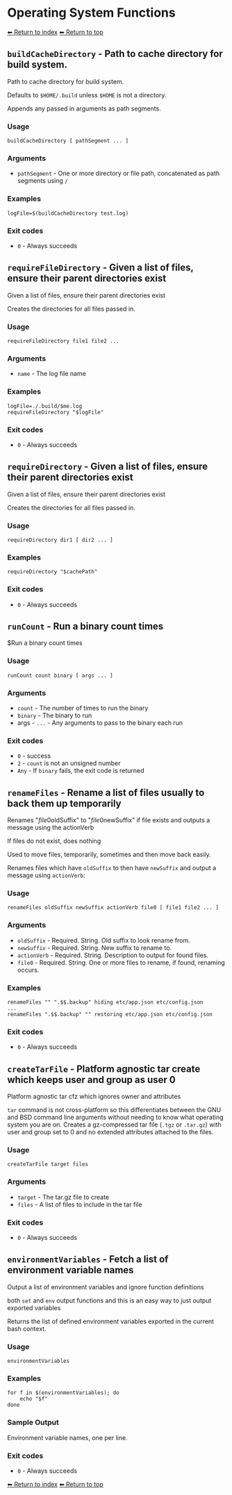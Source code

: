 # Operating System Functions

[⬅ Return to index](index.md)
[⬅ Return to top](../index.md)


## `buildCacheDirectory` - Path to cache directory for build system.

Path to cache directory for build system.

Defaults to `$HOME/.build` unless `$HOME` is not a directory.

Appends any passed in arguments as path segments.

### Usage

    buildCacheDirectory [ pathSegment ... ]

### Arguments

- `pathSegment` - One or more directory or file path, concatenated as path segments using `/`

### Examples

    logFile=$(buildCacheDirectory test.log)

### Exit codes

- `0` - Always succeeds

## `requireFileDirectory` - Given a list of files, ensure their parent directories exist

Given a list of files, ensure their parent directories exist

Creates the directories for all files passed in.

### Usage

    requireFileDirectory file1 file2 ...

### Arguments

- `name` - The log file name

### Examples

    logFile=./.build/$me.log
    requireFileDirectory "$logFile"

### Exit codes

- `0` - Always succeeds

## `requireDirectory` - Given a list of files, ensure their parent directories exist

Given a list of files, ensure their parent directories exist

Creates the directories for all files passed in.

### Usage

    requireDirectory dir1 [ dir2 ... ]

### Examples

    requireDirectory "$cachePath"

### Exit codes

- `0` - Always succeeds

## `runCount` - Run a binary count times

$Run a binary count times

### Usage

    runCount count binary [ args ... ]

### Arguments

- `count` - The number of times to run the binary
- `binary` - The binary to run
- args - `...` - Any arguments to pass to the binary each run

### Exit codes

- `0` - success
- `2` - `count` is not an unsigned number
- `Any` - If `binary` fails, the exit code is returned

## `renameFiles` - Rename a list of files usually to back them up temporarily

Renames "$file0$oldSuffix" to "$file0$newSuffix" if file exists and outputs a message using the actionVerb

If files do not exist, does nothing

Used to move files, temporarily, sometimes and then move back easily.

Renames files which have `oldSuffix` to then have `newSuffix` and output a message using `actionVerb`:

### Usage

    renameFiles oldSuffix newSuffix actionVerb file0 [ file1 file2 ... ]

### Arguments

- `oldSuffix` - Required. String. Old suffix to look rename from.
- `newSuffix` - Required. String. New suffix to rename to.
- `actionVerb` - Required. String. Description to output for found files.
- `file0` - Required. String. One or more files to rename, if found, renaming occurs.

### Examples

    renameFiles "" ".$$.backup" hiding etc/app.json etc/config.json
    ...
    renameFiles ".$$.backup" "" restoring etc/app.json etc/config.json

### Exit codes

- `0` - Always succeeds

## `createTarFile` - Platform agnostic tar create which keeps user and group as user 0

Platform agnostic tar cfz which ignores owner and attributes

`tar` command is not cross-platform so this differentiates between the GNU and BSD command line arguments without needing to know what operating system you are on. Creates a gz-compressed tar file (`.tgz` or `.tar.gz`) with user and group set to 0 and no extended attributes attached to the files.

### Usage

    createTarFile target files

### Arguments

- `target` - The tar.gz file to create
- `files` - A list of files to include in the tar file

### Exit codes

- `0` - Always succeeds

## `environmentVariables` - Fetch a list of environment variable names

Output a list of environment variables and ignore function definitions

both `set` and `env` output functions and this is an easy way to just output
exported variables

Returns the list of defined environment variables exported in the current bash context.

### Usage

    environmentVariables

### Examples

    for f in $(environmentVariables); do
        echo "$f"
    done

### Sample Output

Environment variable names, one per line.

### Exit codes

- `0` - Always succeeds

[⬅ Return to index](index.md)
[⬅ Return to top](../index.md)